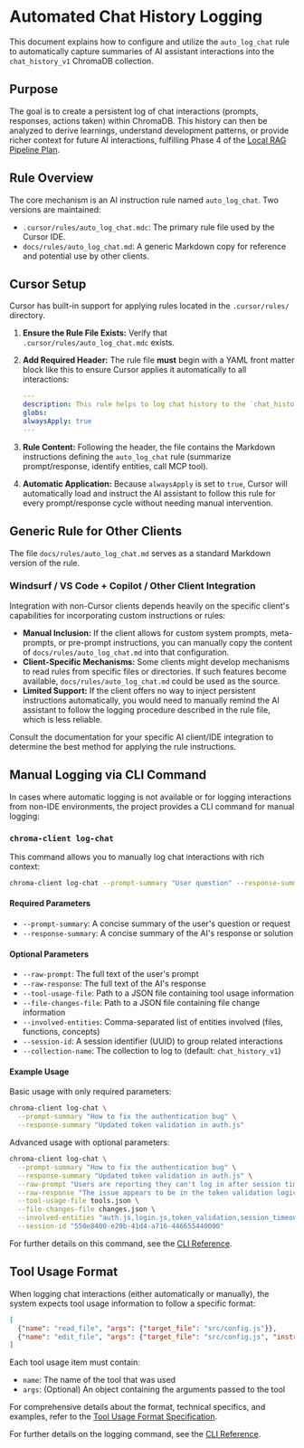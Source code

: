 # Automated Chat History Logging

This document explains how to configure and utilize the `auto_log_chat` rule to automatically capture summaries of AI assistant interactions into the `chat_history_v1` ChromaDB collection.

## Purpose

The goal is to create a persistent log of chat interactions (prompts, responses, actions taken) within ChromaDB. This history can then be analyzed to derive learnings, understand development patterns, or provide richer context for future AI interactions, fulfilling Phase 4 of the [Local RAG Pipeline Plan](../refactoring/local_rag_pipeline_plan_v4.md).

## Rule Overview

The core mechanism is an AI instruction rule named `auto_log_chat`. Two versions are maintained:

- `.cursor/rules/auto_log_chat.mdc`: The primary rule file used by the Cursor IDE.
- `docs/rules/auto_log_chat.md`: A generic Markdown copy for reference and potential use by other clients.

## Cursor Setup

Cursor has built-in support for applying rules located in the `.cursor/rules/` directory.

1. **Ensure the Rule File Exists:** Verify that `.cursor/rules/auto_log_chat.mdc` exists.
2. **Add Required Header:** The rule file **must** begin with a YAML front matter block like this to ensure Cursor applies it automatically to all interactions:

    ```yaml
    ---
    description: This rule helps to log chat history to the `chat_history_v1` collection
    globs:
    alwaysApply: true
    ---
    ```

3. **Rule Content:** Following the header, the file contains the Markdown instructions defining the `auto_log_chat` rule (summarize prompt/response, identify entities, call MCP tool).
4. **Automatic Application:** Because `alwaysApply` is set to `true`, Cursor will automatically load and instruct the AI assistant to follow this rule for every prompt/response cycle without needing manual intervention.

## Generic Rule for Other Clients

The file `docs/rules/auto_log_chat.md` serves as a standard Markdown version of the rule.

### Windsurf / VS Code + Copilot / Other Client Integration

Integration with non-Cursor clients depends heavily on the specific client's capabilities for incorporating custom instructions or rules:

- **Manual Inclusion:** If the client allows for custom system prompts, meta-prompts, or pre-prompt instructions, you can manually copy the content of `docs/rules/auto_log_chat.md` into that configuration.
- **Client-Specific Mechanisms:** Some clients might develop mechanisms to read rules from specific files or directories. If such features become available, `docs/rules/auto_log_chat.md` could be used as the source.
- **Limited Support:** If the client offers no way to inject persistent instructions automatically, you would need to manually remind the AI assistant to follow the logging procedure described in the rule file, which is less reliable.

Consult the documentation for your specific AI client/IDE integration to determine the best method for applying the rule instructions.

## Manual Logging via CLI Command

In cases where automatic logging is not available or for logging interactions from non-IDE environments, the project provides a CLI command for manual logging:

### `chroma-client log-chat`

This command allows you to manually log chat interactions with rich context:

```bash
chroma-client log-chat --prompt-summary "User question" --response-summary "AI response"
```

#### Required Parameters

- `--prompt-summary`: A concise summary of the user's question or request
- `--response-summary`: A concise summary of the AI's response or solution

#### Optional Parameters

- `--raw-prompt`: The full text of the user's prompt
- `--raw-response`: The full text of the AI's response
- `--tool-usage-file`: Path to a JSON file containing tool usage information
- `--file-changes-file`: Path to a JSON file containing file change information
- `--involved-entities`: Comma-separated list of entities involved (files, functions, concepts)
- `--session-id`: A session identifier (UUID) to group related interactions
- `--collection-name`: The collection to log to (default: `chat_history_v1`)

#### Example Usage

Basic usage with only required parameters:

```bash
chroma-client log-chat \
  --prompt-summary "How to fix the authentication bug" \
  --response-summary "Updated token validation in auth.js"
```

Advanced usage with optional parameters:

```bash
chroma-client log-chat \
  --prompt-summary "How to fix the authentication bug" \
  --response-summary "Updated token validation in auth.js" \
  --raw-prompt "Users are reporting they can't log in after session timeout" \
  --raw-response "The issue appears to be in the token validation logic. I've updated auth.js to properly check expiration times." \
  --tool-usage-file tools.json \
  --file-changes-file changes.json \
  --involved-entities "auth.js,login.js,token_validation,session_timeout" \
  --session-id "550e8400-e29b-41d4-a716-446655440000"
```

For further details on this command, see the [CLI Reference](../scripts/chroma-client.md#log-chat).

## Tool Usage Format

When logging chat interactions (either automatically or manually), the system expects tool usage information to follow a specific format:

```json
[
  {"name": "read_file", "args": {"target_file": "src/config.js"}},
  {"name": "edit_file", "args": {"target_file": "src/config.js", "instructions": "Update JWT settings"}}
]
```

Each tool usage item must contain:

- `name`: The name of the tool that was used
- `args`: (Optional) An object containing the arguments passed to the tool

For comprehensive details about the format, technical specifics, and examples, refer to the [Tool Usage Format Specification](../usage/tool_usage_format.md).

For further details on the logging command, see the [CLI Reference](../scripts/chroma-client.md#log-chat).

